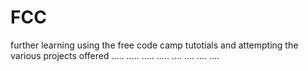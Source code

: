 # FCC
further learning using the free code camp tutotials and attempting the various projects offered
.....
.....
.....
.....
....
....
....
....
